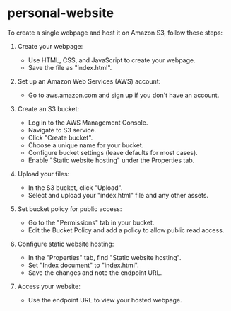 # personal-website
To create a single webpage and host it on Amazon S3, follow these steps:

1. Create your webpage:
   - Use HTML, CSS, and JavaScript to create your webpage.
   - Save the file as "index.html".

2. Set up an Amazon Web Services (AWS) account:
   - Go to aws.amazon.com and sign up if you don't have an account.

3. Create an S3 bucket:
   - Log in to the AWS Management Console.
   - Navigate to S3 service.
   - Click "Create bucket".
   - Choose a unique name for your bucket.
   - Configure bucket settings (leave defaults for most cases).
   - Enable "Static website hosting" under the Properties tab.

4. Upload your files:
   - In the S3 bucket, click "Upload".
   - Select and upload your "index.html" file and any other assets.

5. Set bucket policy for public access:
   - Go to the "Permissions" tab in your bucket.
   - Edit the Bucket Policy and add a policy to allow public read access.

6. Configure static website hosting:
   - In the "Properties" tab, find "Static website hosting".
   - Set "Index document" to "index.html".
   - Save the changes and note the endpoint URL.

7. Access your website:
   - Use the endpoint URL to view your hosted webpage.
